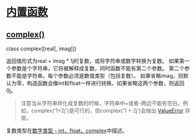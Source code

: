 # [内置函数](https://github.com/Summer-Felix/Develop/blob/master/Python/内置函数.md) #

## [complex()](http://python.usyiyi.cn/translate/python_352/library/functions.html) ##

class complex([real[, imag]])

返回值形式为real + imag * 1j的复数，或将字符串或数字转换为复数。
如果第一个参数是个字符串，它将被解释成复数，同时函数不能有第二个参数。
第二个参数不能是字符串。每个参数必须是数值类型（包括复数）。
如果省略imag，则默认为零，构造函数会像int和float一样进行转换。如果省略这两个参数，则返回0j。

> 注意当从字符串转化成复数的时候，字符串中+或者-两边不能有空白。例如，complex('1+2j')是可行的，但complex('1 + 2j')会抛出 [ValueError](http://python.usyiyi.cn/translate/python_352/library/exceptions.html#ValueError) 异常。

复数类型在[数字类型 - int，float，complex](http://python.usyiyi.cn/translate/python_352/library/stdtypes.html#typesnumeric)中描述。
